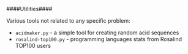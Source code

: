 ####Utilities####

Various tools not related to any specific problem:
* `acidmaker.py` - a simple tool for creating random acid sequences
* `rosalind-top100.py` - programming languages stats from Rosalind TOP100 users
